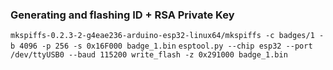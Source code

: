 ### Generating and flashing ID + RSA Private Key
`mkspiffs-0.2.3-2-g4eae236-arduino-esp32-linux64/mkspiffs -c badges/1 -b 4096 -p 256 -s 0x16F000 badge_1.bin`
`esptool.py --chip esp32 --port /dev/ttyUSB0 --baud 115200 write_flash -z 0x291000 badge_1.bin`
